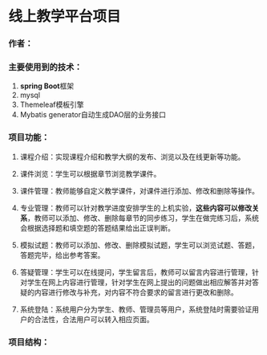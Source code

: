 # 线上教学平台项目

### 作者：



### 主要使用到的技术：

1. **spring Boot**框架
2. mysql
3. Themeleaf模板引擎
4. Mybatis generator自动生成DAO层的业务接口



### 项目功能：

1. 课程介绍：实现课程介绍和教学大纲的发布、浏览以及在线更新等功能。

2. 课件浏览：学生可以根据章节浏览教学课件。

3. 课件管理：教师能够自定义教学课件，对课件进行添加、修改和删除等操作。

4. 专业管理：教师可以针对教学进度安排学生的上机实验，**这些内容可以修改关系**，教师可以添加、修改、删除每章节的同步练习，学生在做完练习后，系统会根据选择题和填空题的答题结果给出正误判断。

5. 模拟试题：教师可以添加、修改、删除模拟试题，学生可以浏览试题、答题，答题完毕，给出参考答案。

6. 答疑管理：学生可以在线提问，学生留言后，教师可以留言内容进行管理，针对学生在网上内容进行管理，针对学生在网上提出的问题做出相应解答并对答疑的内容进行修改与补充，对内容不符合要求的留言进行更改和删除。

7. 系统登陆：系统用户分为学生、教师、管理员等用户，系统登陆时需要验证用户的合法性，合法用户可以转入相应页面。



### 项目结构：



